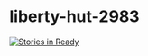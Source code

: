 # liberty-hut-2983
[![Stories in Ready](https://badge.waffle.io/automaticlightyears/liberty-hut-2983.png?label=ready&title=Ready)](https://waffle.io/automaticlightyears/liberty-hut-2983)
